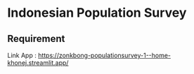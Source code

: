 # Indonesian Population Survey

## Requirement

Link App :
https://zonkbong-populationsurvey-1--home-khonej.streamlit.app/
